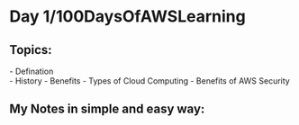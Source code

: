 <h1>Day 1/100DaysOfAWSLearning</h1>


<h2>Topics:</h2>
- Defination <br>
- History
- Benefits
- Types of Cloud Computing
- Benefits of AWS Security

<h2>My Notes in simple and easy way: </h2>
